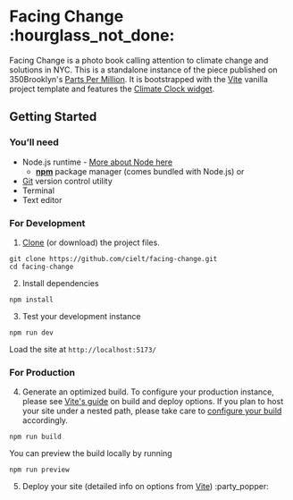 # Facing Change :hourglass_not_done:

Facing Change is a photo book calling attention to climate change and solutions in NYC. This is a standalone instance of the piece published on 350Brooklyn's [Parts Per Million](https://ppm.350brooklyn.org/photo-books/facing-change/). It is bootstrapped with the [Vite](https://vitejs.dev/) vanilla project template and features the [Climate Clock widget](https://github.com/climateclock/climate-clock-widget).

## Getting Started

### You&rsquo;ll need

- Node.js runtime - [More about Node here](https://nodejs.org/en)
  - [**npm**](<(https://www.npmjs.com/)>) package manager (comes bundled with Node.js) or
- [Git](https://git-scm.com/downloads) version control utility
- Terminal
- Text editor

### For Development

1. [Clone](https://github.com/cielt/facing-change) (or download) the project files.

```
git clone https://github.com/cielt/facing-change.git
cd facing-change
```

2. Install dependencies

```
npm install
```

3. Test your development instance

```
npm run dev
```

Load the site at `http://localhost:5173/`

### For Production

4. Generate an optimized build. To configure your production instance, please see [Vite's guide](https://vitejs.dev/guide/build.html) on build and deploy options. If you plan to host your site under a nested path, please take care to [configure your build](https://vitejs.dev/guide/build.html#public-base-path) accordingly.

```
npm run build
```

You can preview the build locally by running

```
npm run preview
```

5. Deploy your site (detailed info on options from [Vite](https://vitejs.dev/guide/static-deploy.html)) :party_popper:

